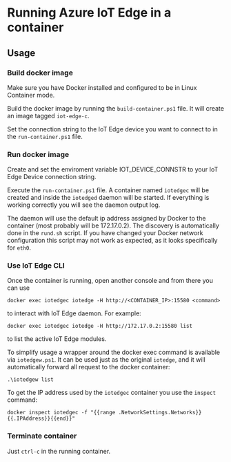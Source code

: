 # Running Azure IoT Edge in a container

## Usage

### Build docker image

Make sure you have Docker installed and configured to be in Linux Container mode.

Build the docker image by running the `build-container.ps1` file. It will create an image tagged `iot-edge-c`.

Set the connection string to the IoT Edge device you want to connect to in the `run-container.ps1` file.

### Run docker image

Create and set the enviroment variable IOT_DEVICE_CONNSTR to your IoT Edge Device connection string.

Execute the `run-container.ps1` file. A container named `iotedgec` will be created and inside the `iotedged` daemon will be started. If everything is working correctly you will see the daemon output log.

The daemon will use the default ip address assigned by Docker to the container (most probably will be 172.17.0.2). The discovery is automatically done in the `rund.sh` script. If you have changed your Docker network configuration this script may not work as expected, as it looks specifically for `eth0`.

### Use IoT Edge CLI

Once the container is running, open another console and from there you can use 

    docker exec iotedgec iotedge -H http://<CONTAINER_IP>:15580 <command>

to interact with IoT Edge daemon. For example:

    docker exec iotedgec iotedge -H http://172.17.0.2:15580 list

to list the active IoT Edge modules.

To simplify usage a wrapper around the docker exec command is available via `iotedgew.ps1`. It can be used just as the original `iotedge`, and it will automatically forward all request to the docker container:

    .\iotedgew list

To get the IP address used by the `iotedgec` container you use the `inspect` command:

    docker inspect iotedgec -f "{{range .NetworkSettings.Networks}}{{.IPAddress}}{{end}}"

### Terminate container

Just `ctrl-c` in the running container.

